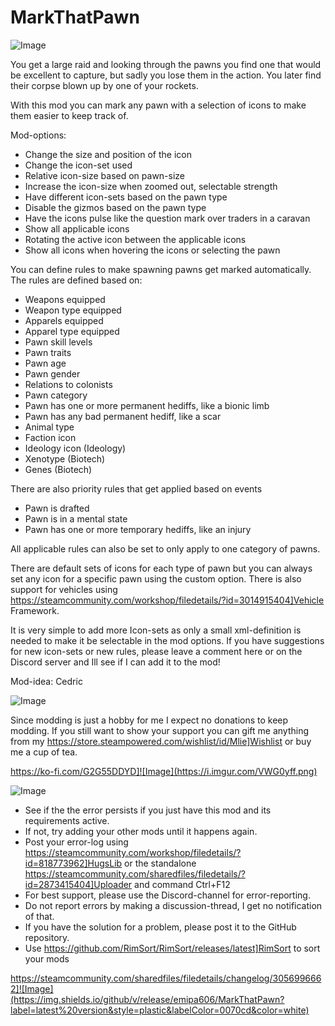 # MarkThatPawn

![Image](https://i.imgur.com/iCj5o7O.png)


You get a large raid and looking through the pawns you find one that would be excellent to capture, but sadly you lose them in the action. You later find their corpse blown up by one of your rockets.

With this mod you can mark any pawn with a selection of icons to make them easier to keep track of.

Mod-options:


- Change the size and position of the icon
- Change the icon-set used 
- Relative icon-size based on pawn-size
- Increase the icon-size when zoomed out, selectable strength
- Have different icon-sets based on the pawn type
- Disable the gizmos based on the pawn type
- Have the icons pulse like the question mark over traders in a caravan
- Show all applicable icons
- Rotating the active icon between the applicable icons
- Show all icons when hovering the icons or selecting the pawn



You can define rules to make spawning pawns get marked automatically. The rules are defined based on:


- Weapons equipped
- Weapon type equipped
- Apparels equipped
- Apparel type equipped
- Pawn skill levels
- Pawn traits
- Pawn age
- Pawn gender
- Relations to colonists
- Pawn category
- Pawn has one or more permanent hediffs, like a bionic limb
- Pawn has any bad permanent hediff, like a scar
- Animal type
- Faction icon
- Ideology icon (Ideology)
- Xenotype (Biotech)
- Genes (Biotech)



There are also priority rules that get applied based on events


- Pawn is drafted
- Pawn is in a mental state
- Pawn has one or more temporary hediffs, like an injury



All applicable rules can also be set to only apply to one category of pawns.

There are default sets of icons for each type of pawn but you can always set any icon for a specific pawn using the custom option. There is also support for vehicles using https://steamcommunity.com/workshop/filedetails/?id=3014915404]Vehicle Framework.

It is very simple to add more Icon-sets as only a small xml-definition is needed to make it be selectable in the mod options. If you have suggestions for new icon-sets or new rules, please leave a comment here or on the Discord server and Ill see if I can add it to the mod!

Mod-idea: Cedric

![Image](https://i.imgur.com/Ds0rBAD.png)

Since modding is just a hobby for me I expect no donations to keep modding. If you still want to show your support you can gift me anything from my https://store.steampowered.com/wishlist/id/Mlie]Wishlist or buy me a cup of tea.

https://ko-fi.com/G2G55DDYD]![Image](https://i.imgur.com/VWG0yff.png)


![Image](https://i.imgur.com/5xwDG6H.png)



-  See if the the error persists if you just have this mod and its requirements active.
-  If not, try adding your other mods until it happens again.
-  Post your error-log using https://steamcommunity.com/workshop/filedetails/?id=818773962]HugsLib or the standalone https://steamcommunity.com/sharedfiles/filedetails/?id=2873415404]Uploader and command Ctrl+F12
-  For best support, please use the Discord-channel for error-reporting.
-  Do not report errors by making a discussion-thread, I get no notification of that.
-  If you have the solution for a problem, please post it to the GitHub repository.
-  Use https://github.com/RimSort/RimSort/releases/latest]RimSort to sort your mods



https://steamcommunity.com/sharedfiles/filedetails/changelog/3056996662]![Image](https://img.shields.io/github/v/release/emipa606/MarkThatPawn?label=latest%20version&style=plastic&labelColor=0070cd&color=white)

